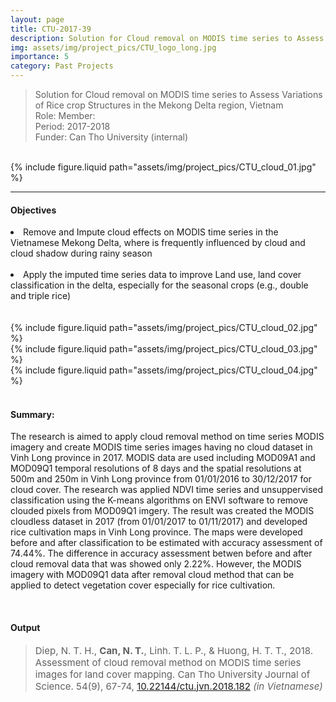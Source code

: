 ```yaml
---
layout: page
title: CTU-2017-39 
description: Solution for Cloud removal on MODIS time series to Assess Variations of Rice crop Structures in the Mekong Delta region, Vietnam; Funded by Can Tho University [2017-2018]
img: assets/img/project_pics/CTU_logo_long.jpg
importance: 5
category: Past Projects
---
```


> Solution for Cloud removal on MODIS time series to Assess Variations of Rice crop Structures in the Mekong Delta region, Vietnam<br>
> Role: Member:  <br>
> Period: 2017-2018 <br>
> Funder: Can Tho University (internal)<br>

<br>

<div class="col-sm mt-3 mt-md-0">
    {% include figure.liquid path="assets/img/project_pics/CTU_cloud_01.jpg" %}
</div>

<hr>


#### **Objectives** <br>

<li>Remove and Impute cloud effects on MODIS time series in the Vietnamese Mekong Delta, where is frequently influenced by cloud and cloud shadow during rainy season</li><br>

<li>Apply the imputed time series data to improve Land use, land cover classification in the delta, especially for the seasonal crops (e.g., double and triple rice)</li><br>

<br>

<div class="col-sm mt-3 mt-md-0">
    {% include figure.liquid path="assets/img/project_pics/CTU_cloud_02.jpg" %}
</div>

<div class="col-sm mt-3 mt-md-0">
    {% include figure.liquid path="assets/img/project_pics/CTU_cloud_03.jpg" %}
</div>

<div class="col-sm mt-3 mt-md-0">
    {% include figure.liquid path="assets/img/project_pics/CTU_cloud_04.jpg" %}
</div>


<br>


#### **Summary:** <br> 

<p>The research is aimed to apply cloud removal method on time series MODIS imagery and create MODIS time series images having no cloud dataset in Vinh Long province in 2017. MODIS data are used including MOD09A1 and MOD09Q1 temporal resolutions of 8 days and the spatial resolutions at 500m and 250m in ​​Vinh Long province from 01/01/2016 to 30/12/2017 for cloud cover. The research was applied NDVI time series and unsuppervised classification using the K-means algorithms on ENVI software to remove clouded pixels from MOD09Q1 imgery. The result was created the MODIS cloudless dataset in 2017 (from 01/01/2017 to 01/11/2017) and developed rice cultivation maps in Vinh Long province. The maps were developed before and after classification to be estimated with accuracy assessment of 74.44%. The difference in accuracy assessment betwen before and after cloud removal data that was showed only 2.22%. However, the MODIS imagery with MOD09Q1 data after removal cloud method that can be applied to detect vegetation cover especially for rice cultivation. </p>

<br>

#### **Output**

> <p style="font-size:15px"> Diep, N. T. H., <b>Can, N. T.</b>, Linh. T. L. P., & Huong, H. T. T., 2018. Assessment of cloud removal method on MODIS time series images for land cover mapping. Can Tho University Journal of Science. 54(9), 67-74, <a href="https://doi.org/10.22144/ctu.jvn.2018.182">  10.22144/ctu.jvn.2018.182</a> <i>(in Vietnamese)</i></p> 
